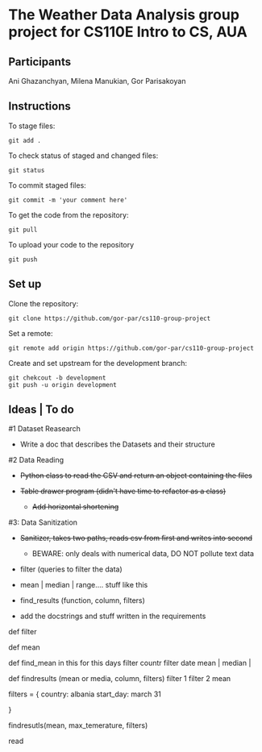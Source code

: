 # The Weather Data Analysis group project for CS110E Intro to CS, AUA

## Participants

Ani Ghazanchyan, Milena Manukian, Gor Parisakoyan

## Instructions

To stage files:

```
git add .
```

To check status of staged and changed files:

```
git status
```

To commit staged files:

```
git commit -m 'your comment here'
```

To get the code from the repository:

```
git pull
```

To upload your code to the repository

```
git push
```

## Set up

Clone the repository:

```
git clone https://github.com/gor-par/cs110-group-project
```

Set a remote:

```
git remote add origin https://github.com/gor-par/cs110-group-project
```

Create and set upstream for the development branch:

```
git chekcout -b development
git push -u origin development
```

## Ideas | To do

#1 Dataset Reasearch

- Write a doc that describes the Datasets and their structure

#2 Data Reading

- ~~Python class to read the CSV and return an object containing the files~~

- ~~Table drawer program (didn't have time to refactor as a class)~~

  - ~~Add horizontal shortening~~

#3: Data Sanitization

- ~~Sanitizer, takes two paths, reads csv from first and writes into second~~

  - BEWARE: only deals with numerical data, DO NOT pollute text data

- filter (queries to filter the data)

- mean | median | range.... stuff like this

- find_results (function, column, filters)

- add the docstrings and stuff written in the requirements

def filter

def mean

def find_mean in this for this days
filter countr
filter date
mean | median |

def findresults (mean or media, column, filters)
filter 1
filter 2
mean

filters = {
country: albania
start_day: march 31

}

findresutls(mean, max_temerature, filters)

read
